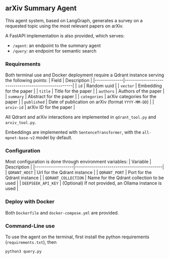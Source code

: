 ## arXiv Summary Agent

This agent system, based on LangGraph, generates a survey on a requested topic using the most relevant papers on arXiv.

A FastAPI implementation is also provided, which serves:
- `/agent`: an endpoint to the summary agent
- `/query`: an endpoint for semantic search

### Requirements
Both terminal use and Docker deployment require a Qdrant instance serving the following points:
| Field        | Description                                        |
|--------------|----------------------------------------------------|
| `id`         | Random uuid                                        |
| `vector`     | Embedding for the paper                            |
| `title`      | Title for the paper                                |
| `authors`    | Authors of the paper                               |
| `summary`    | Abstract for the paper                             |
| `categories` | arXiv categories for the paper                     |
| `published`  | Date of publication on arXiv (format `YYYY-MM-DD`) |
| `arxiv-id`   | arXiv ID for the paper                             |

All Qdrant and arXiv interactions are implemented in `qdrant_tool.py` and `arxiv_tool.py`.

Embeddings are implemented with `SentenceTransformer`, with the `all-mpnet-base-v2` model by default.

### Configuration
Most configuration is done through environment variables:
| Variable          | Description                               |
|-------------------|-------------------------------------------|
| `QDRANT_HOST`       | Url for the Qdrant instance               |
| `QDRANT_PORT`       | Port for the Qdrant instance              |
| `QDRANT_COLLECTION` | Name for the Qdrant collection to be used |
| `DEEPSEEK_API_KEY` | (Optional) If not provided, an Ollama instance is used |

### Deploy with Docker
Both `Dockerfile` and `docker-compose.yml` are provided.

### Command-Line use
To use the agent on the terminal, first install the python requirements (`requirements.txt`), then
```
python3 query.py
```
